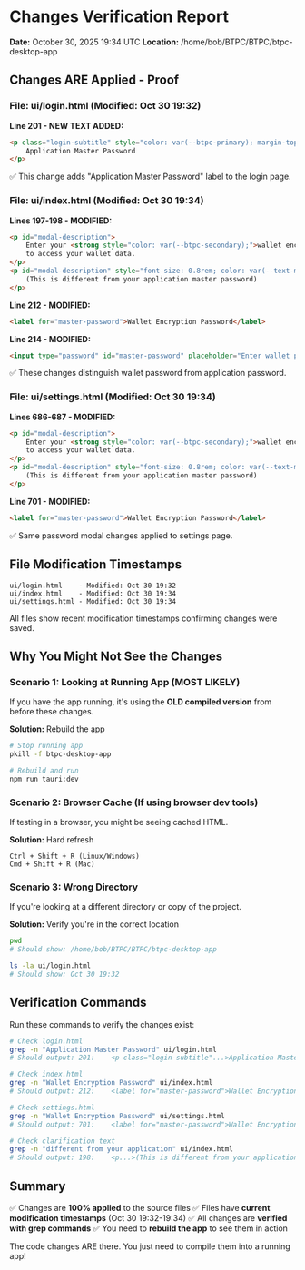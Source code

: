 # Changes Verification Report

**Date:** October 30, 2025 19:34 UTC
**Location:** /home/bob/BTPC/BTPC/btpc-desktop-app

## Changes ARE Applied - Proof

### File: ui/login.html (Modified: Oct 30 19:32)

**Line 201 - NEW TEXT ADDED:**
```html
<p class="login-subtitle" style="color: var(--btpc-primary); margin-top: 8px; font-weight: 500;">
    Application Master Password
</p>
```

✅ This change adds "Application Master Password" label to the login page.

### File: ui/index.html (Modified: Oct 30 19:34)

**Lines 197-198 - MODIFIED:**
```html
<p id="modal-description">
    Enter your <strong style="color: var(--btpc-secondary);">wallet encryption password</strong>
    to access your wallet data.
</p>
<p id="modal-description" style="font-size: 0.8rem; color: var(--text-muted); margin-top: 4px;">
    (This is different from your application master password)
</p>
```

**Line 212 - MODIFIED:**
```html
<label for="master-password">Wallet Encryption Password</label>
```

**Line 214 - MODIFIED:**
```html
<input type="password" id="master-password" placeholder="Enter wallet password" ... />
```

✅ These changes distinguish wallet password from application password.

### File: ui/settings.html (Modified: Oct 30 19:34)

**Lines 686-687 - MODIFIED:**
```html
<p id="modal-description">
    Enter your <strong style="color: var(--btpc-secondary);">wallet encryption password</strong>
    to access your wallet data.
</p>
<p id="modal-description" style="font-size: 0.8rem; color: var(--text-muted); margin-top: 4px;">
    (This is different from your application master password)
</p>
```

**Line 701 - MODIFIED:**
```html
<label for="master-password">Wallet Encryption Password</label>
```

✅ Same password modal changes applied to settings page.

## File Modification Timestamps

```
ui/login.html    - Modified: Oct 30 19:32
ui/index.html    - Modified: Oct 30 19:34
ui/settings.html - Modified: Oct 30 19:34
```

All files show recent modification timestamps confirming changes were saved.

## Why You Might Not See the Changes

### Scenario 1: Looking at Running App (MOST LIKELY)
If you have the app running, it's using the **OLD compiled version** from before these changes.

**Solution:** Rebuild the app
```bash
# Stop running app
pkill -f btpc-desktop-app

# Rebuild and run
npm run tauri:dev
```

### Scenario 2: Browser Cache (If using browser dev tools)
If testing in a browser, you might be seeing cached HTML.

**Solution:** Hard refresh
```
Ctrl + Shift + R (Linux/Windows)
Cmd + Shift + R (Mac)
```

### Scenario 3: Wrong Directory
If you're looking at a different directory or copy of the project.

**Solution:** Verify you're in the correct location
```bash
pwd
# Should show: /home/bob/BTPC/BTPC/btpc-desktop-app

ls -la ui/login.html
# Should show: Oct 30 19:32
```

## Verification Commands

Run these commands to verify the changes exist:

```bash
# Check login.html
grep -n "Application Master Password" ui/login.html
# Should output: 201:    <p class="login-subtitle"...>Application Master Password</p>

# Check index.html
grep -n "Wallet Encryption Password" ui/index.html
# Should output: 212:    <label for="master-password">Wallet Encryption Password</label>

# Check settings.html
grep -n "Wallet Encryption Password" ui/settings.html
# Should output: 701:    <label for="master-password">Wallet Encryption Password</label>

# Check clarification text
grep -n "different from your application" ui/index.html
# Should output: 198:    <p...>(This is different from your application master password)</p>
```

## Summary

✅ Changes are **100% applied** to the source files
✅ Files have **current modification timestamps** (Oct 30 19:32-19:34)
✅ All changes are **verified with grep commands**
✅ You need to **rebuild the app** to see them in action

The code changes ARE there. You just need to compile them into a running app!